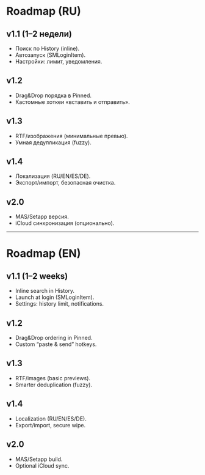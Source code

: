 # Roadmap (RU)

## v1.1 (1–2 недели)
- Поиск по History (inline).
- Автозапуск (SMLoginItem).
- Настройки: лимит, уведомления.

## v1.2
- Drag&Drop порядка в Pinned.
- Кастомные хоткеи «вставить и отправить».

## v1.3
- RTF/изображения (минимальные превью).
- Умная дедупликация (fuzzy).

## v1.4
- Локализация (RU/EN/ES/DE).
- Экспорт/импорт, безопасная очистка.

## v2.0
- MAS/Setapp версия.
- iCloud синхронизация (опционально).

---

# Roadmap (EN)

## v1.1 (1–2 weeks)
- Inline search in History.
- Launch at login (SMLoginItem).
- Settings: history limit, notifications.

## v1.2
- Drag&Drop ordering in Pinned.
- Custom “paste & send” hotkeys.

## v1.3
- RTF/images (basic previews).
- Smarter deduplication (fuzzy).

## v1.4
- Localization (RU/EN/ES/DE).
- Export/import, secure wipe.

## v2.0
- MAS/Setapp build.
- Optional iCloud sync.
